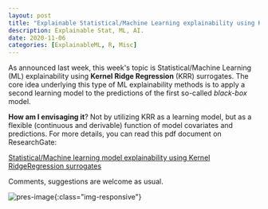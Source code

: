 ```yaml
---
layout: post
title: "Explainable Statistical/Machine Learning explainability using Kernel Ridge Regression surrogates"
description: Explainable Stat, ML, AI.
date: 2020-11-06
categories: [ExplainableML, R, Misc]
---
```



As announced last week, this week's topic is Statistical/Machine Learning (ML) explainability using **Kernel Ridge Regression** (KRR) surrogates.  The core idea underlying this type of ML explainability methods is to apply a second learning model to the predictions of the first so-called _black-box_ model.

**How am I envisaging it**? Not by utilizing KRR as a learning model, but as a flexible (continuous and derivable) function of model covariates and predictions. For more details, you can read this pdf document on ResearchGate: 

[Statistical/Machine learning model explainability using Kernel RidgeRegression surrogates](https://www.researchgate.net/publication/345396059_StatisticalMachine_learning_model_explainability_using_Kernel_Ridge_Regression_surrogates)

Comments, suggestions are welcome as usual.

![pres-image]({{base}}/images/2020-11-06/2020-11-06-image1.png){:class="img-responsive"}
